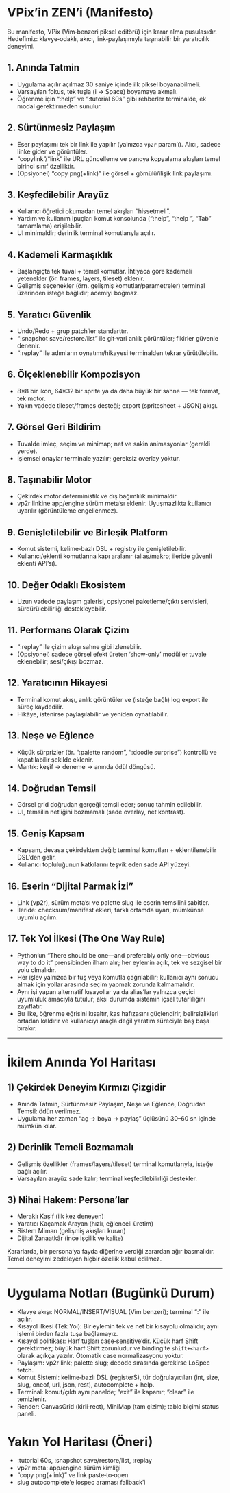 # VPix’in ZEN’i (Manifesto)

Bu manifesto, VPix (Vim‑benzeri piksel editörü) için karar alma pusulasıdır. Hedefimiz: klavye‑odaklı, akıcı, link‑paylaşımıyla taşınabilir bir yaratıcılık deneyimi.

## 1. Anında Tatmin
- Uygulama açılır açılmaz 30 saniye içinde ilk piksel boyanabilmeli.
- Varsayılan fokus, tek tuşla (i → Space) boyamaya akmalı.
- Öğrenme için “:help” ve “:tutorial 60s” gibi rehberler terminalde, ek modal gerektirmeden sunulur.

## 2. Sürtünmesiz Paylaşım
- Eser paylaşımı tek bir link ile yapılır (yalnızca `vp2r` param’ı). Alıcı, sadece linke gider ve görüntüler.
- “copylink”/“link” ile URL güncelleme ve panoya kopyalama akışları temel birinci sınıf özelliktir.
- (Opsiyonel) “copy png(+link)” ile görsel + gömülü/ilişik link paylaşımı.

## 3. Keşfedilebilir Arayüz
- Kullanıcı öğretici okumadan temel akışları “hissetmeli”.
- Yardım ve kullanım ipuçları komut konsolunda (“:help”, “:help <prefix>”, “Tab” tamamlama) erişilebilir.
- UI minimaldir; derinlik terminal komutlarıyla açılır.

## 4. Kademeli Karmaşıklık
- Başlangıçta tek tuval + temel komutlar. İhtiyaca göre kademeli yetenekler (ör. frames, layers, tileset) eklenir.
- Gelişmiş seçenekler (örn. gelişmiş komutlar/parametreler) terminal üzerinden isteğe bağlıdır; acemiyi boğmaz.

## 5. Yaratıcı Güvenlik
- Undo/Redo + grup patch’ler standarttır.
- “:snapshot save/restore/list” ile git‑vari anlık görüntüler; fikirler güvenle denenir.
- “:replay” ile adımların oynatımı/hikayesi terminalden tekrar yürütülebilir.

## 6. Ölçeklenebilir Kompozisyon
- 8×8 bir ikon, 64×32 bir sprite ya da daha büyük bir sahne — tek format, tek motor.
- Yakın vadede tileset/frames desteği; export (spritesheet + JSON) akışı.

## 7. Görsel Geri Bildirim
- Tuvalde imleç, seçim ve minimap; net ve sakin animasyonlar (gerekli yerde). 
- İşlemsel onaylar terminale yazılır; gereksiz overlay yoktur.

## 8. Taşınabilir Motor
- Çekirdek motor deterministik ve dış bağımlılık minimaldir.
- vp2r linkine app/engine sürüm meta’sı eklenir. Uyuşmazlıkta kullanıcı uyarılır (görüntüleme engellenmez).

## 9. Genişletilebilir ve Birleşik Platform
- Komut sistemi, kelime‑bazlı DSL + registry ile genişletilebilir.
- Kullanıcı/eklenti komutlarına kapı aralanır (alias/makro; ileride güvenli eklenti API’sı).

## 10. Değer Odaklı Ekosistem
- Uzun vadede paylaşım galerisi, opsiyonel paketleme/çıktı servisleri, sürdürülebilirliği destekleyebilir.

## 11. Performans Olarak Çizim
- “:replay” ile çizim akışı sahne gibi izlenebilir. 
- (Opsiyonel) sadece görsel efekt üreten ‘show‑only’ modüller tuvale eklenebilir; sesi/çıkışı bozmaz.

## 12. Yaratıcının Hikayesi
- Terminal komut akışı, anlık görüntüler ve (isteğe bağlı) log export ile süreç kaydedilir.
- Hikâye, istenirse paylaşılabilir ve yeniden oynatılabilir.

## 13. Neşe ve Eğlence
- Küçük sürprizler (ör. “:palette random”, “:doodle surprise”) kontrollü ve kapatılabilir şekilde eklenir.
- Mantık: keşif → deneme → anında ödül döngüsü.

## 14. Doğrudan Temsil
- Görsel grid doğrudan gerçeği temsil eder; sonuç tahmin edilebilir.
- UI, temsilin netliğini bozmamalı (sade overlay, net kontrast).

## 15. Geniş Kapsam
- Kapsam, devasa çekirdekten değil; terminal komutları + eklentilenebilir DSL’den gelir.
- Kullanıcı topluluğunun katkılarını teşvik eden sade API yüzeyi.

## 16. Eserin “Dijital Parmak İzi”
- Link (vp2r), sürüm meta’sı ve palette slug ile eserin temsilini sabitler.
- İleride: checksum/manifest ekleri; farklı ortamda uyarı, mümkünse uyumlu açılım.

## 17. Tek Yol İlkesi (The One Way Rule)
- Python’un “There should be one—and preferably only one—obvious way to do it” prensibinden ilham alır; her eylemin açık, tek ve sezgisel bir yolu olmalıdır.
- Her işlev yalnızca bir tuş veya komutla çağrılabilir; kullanıcı aynı sonucu almak için yollar arasında seçim yapmak zorunda kalmamalıdır.
- Aynı işi yapan alternatif kısayollar ya da alias’lar yalnızca geçici uyumluluk amacıyla tutulur; aksi durumda sistemin içsel tutarlılığını zayıflatır.
- Bu ilke, öğrenme eğrisini kısaltır, kas hafızasını güçlendirir, belirsizlikleri ortadan kaldırır ve kullanıcıyı araçla değil yaratım süreciyle baş başa bırakır.

---

# İkilem Anında Yol Haritası

## 1) Çekirdek Deneyim Kırmızı Çizgidir
- Anında Tatmin, Sürtünmesiz Paylaşım, Neşe ve Eğlence, Doğrudan Temsil: ödün verilmez.
- Uygulama her zaman “aç → boya → paylaş” üçlüsünü 30–60 sn içinde mümkün kılar.

## 2) Derinlik Temeli Bozmamalı
- Gelişmiş özellikler (frames/layers/tileset) terminal komutlarıyla, isteğe bağlı açılır.
- Varsayılan arayüz sade kalır; terminal keşfedilebilirliği destekler.

## 3) Nihai Hakem: Persona’lar
- Meraklı Kaşif (ilk kez deneyen)
- Yaratıcı Kaçamak Arayan (hızlı, eğlenceli üretim)
- Sistem Mimarı (gelişmiş akışları kuran)
- Dijital Zanaatkâr (ince işçilik ve kalite)

Kararlarda, bir persona’ya fayda diğerine verdiği zarardan ağır basmalıdır. Temel deneyimi zedeleyen hiçbir özellik kabul edilmez.

---

# Uygulama Notları (Bugünkü Durum)

- Klavye akışı: NORMAL/INSERT/VISUAL (Vim benzeri); terminal “:” ile açılır.
- Kısayol ilkesi (Tek Yol): Bir eylemin tek ve net bir kısayolu olmalıdır; aynı işlemi birden fazla tuşa bağlamayız.
- Kısayol politikası: Harf tuşları case‑sensitive’dir. Küçük harf Shift gerektirmez; büyük harf Shift zorunludur ve binding’te `shift+<harf>` olarak açıkça yazılır. Otomatik case normalizasyonu yoktur.
- Paylaşım: vp2r link; palette slug; decode sırasında gerekirse LoSpec fetch.
- Komut Sistemi: kelime‑bazlı DSL (registerS), tür doğrulayıcıları (int, size, slug, oneof, url, json, rest), autocomplete + help.
- Terminal: komut/çıktı aynı panelde; “exit” ile kapanır; “clear” ile temizlenir.
- Render: CanvasGrid (kirli‑rect), MiniMap (tam çizim); tablo biçimi status paneli.

# Yakın Yol Haritası (Öneri)
- :tutorial 60s, :snapshot save/restore/list, :replay
- vp2r meta: app/engine sürüm kimliği
- “copy png(+link)” ve link paste‑to‑open
- slug autocomplete’e lospec araması fallback’i
